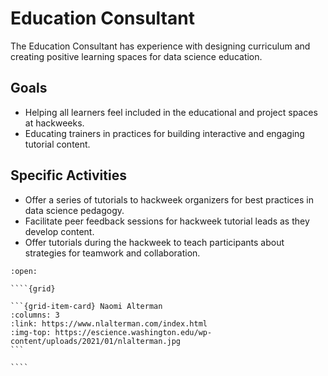 # Education Consultant

The Education Consultant has experience with designing curriculum and creating positive learning spaces for data science education.

## Goals

* Helping all learners feel included in the educational and project spaces at hackweeks.
* Educating trainers in practices for building interactive and engaging tutorial content. 

## Specific Activities

* Offer a series of tutorials to hackweek organizers for best practices in data science pedagogy.
* Facilitate peer feedback sessions for hackweek tutorial leads as they develop content.
* Offer tutorials during the hackweek to teach participants about strategies for teamwork and collaboration.

`````{dropdown} **People With Experience in this Role**
:open:

````{grid}

```{grid-item-card} Naomi Alterman
:columns: 3
:link: https://www.nlalterman.com/index.html
:img-top: https://escience.washington.edu/wp-content/uploads/2021/01/nlalterman.jpg
```

````
`````



